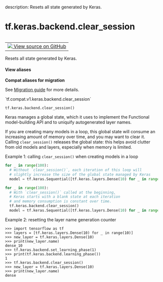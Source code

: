 description: Resets all state generated by Keras.

<div itemscope itemtype="http://developers.google.com/ReferenceObject">
<meta itemprop="name" content="tf.keras.backend.clear_session" />
<meta itemprop="path" content="Stable" />
</div>

# tf.keras.backend.clear_session

<!-- Insert buttons and diff -->

<table class="tfo-notebook-buttons tfo-api nocontent" align="left">
<td>
  <a target="_blank" href="https://github.com/keras-team/keras/tree/v2.7.0/keras/backend.py#L230-L294">
    <img src="https://www.tensorflow.org/images/GitHub-Mark-32px.png" />
    View source on GitHub
  </a>
</td>
</table>



Resets all state generated by Keras.

<section class="expandable">
  <h4 class="showalways">View aliases</h4>
  <p>
<b>Compat aliases for migration</b>
<p>See
<a href="https://www.tensorflow.org/guide/migrate">Migration guide</a> for
more details.</p>
<p>`tf.compat.v1.keras.backend.clear_session`</p>
</p>
</section>

<pre class="devsite-click-to-copy prettyprint lang-py tfo-signature-link">
<code>tf.keras.backend.clear_session()
</code></pre>



<!-- Placeholder for "Used in" -->

Keras manages a global state, which it uses to implement the Functional
model-building API and to uniquify autogenerated layer names.

If you are creating many models in a loop, this global state will consume
an increasing amount of memory over time, and you may want to clear it.
Calling `clear_session()` releases the global state: this helps avoid clutter
from old models and layers, especially when memory is limited.

Example 1: calling `clear_session()` when creating models in a loop

```python
for _ in range(100):
  # Without `clear_session()`, each iteration of this loop will
  # slightly increase the size of the global state managed by Keras
  model = tf.keras.Sequential([tf.keras.layers.Dense(10) for _ in range(10)])

for _ in range(100):
  # With `clear_session()` called at the beginning,
  # Keras starts with a blank state at each iteration
  # and memory consumption is constant over time.
  tf.keras.backend.clear_session()
  model = tf.keras.Sequential([tf.keras.layers.Dense(10) for _ in range(10)])
```

Example 2: resetting the layer name generation counter

```
>>> import tensorflow as tf
>>> layers = [tf.keras.layers.Dense(10) for _ in range(10)]
>>> new_layer = tf.keras.layers.Dense(10)
>>> print(new_layer.name)
dense_10
>>> tf.keras.backend.set_learning_phase(1)
>>> print(tf.keras.backend.learning_phase())
1
>>> tf.keras.backend.clear_session()
>>> new_layer = tf.keras.layers.Dense(10)
>>> print(new_layer.name)
dense
```